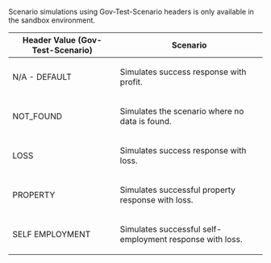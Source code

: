 <p>Scenario simulations using Gov-Test-Scenario headers is only available in the sandbox environment.</p>
<table>
    <thead>
        <tr>
            <th>Header Value (Gov-Test-Scenario)</th>
            <th>Scenario</th>
        </tr>
    </thead>
    <tbody>
            <tr>
                <td><p>N/A - DEFAULT</p></td>
                <td><p>Simulates success response with profit.</p></td>
            </tr>
            <tr>
                <td><p>NOT_FOUND</p></td>
                <td><p>Simulates the scenario where no data is found.</p></td>
            </tr>
            <tr>
                <td><p>LOSS</p></td>
                <td><p>Simulates success response with loss.</p></td>
            </tr>
            <tr>
                <td><p>PROPERTY</p></td>
                <td><p>Simulates successful property response with loss.</p></td>
            </tr>
            <tr>
                <td><p>SELF EMPLOYMENT</p></td>
                <td><p>Simulates successful self-employment response with loss.</p></td>
            </tr>
        </tbody>
</table>
